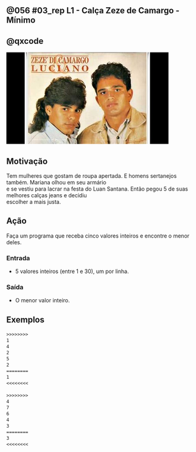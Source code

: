 ## @056 #03_rep L1 - Calça Zeze de Camargo - Mínimo
## @qxcode

![](__capa.jpg)

## Motivação

Tem mulheres que gostam de roupa apertada. E homens sertanejos também. Mariana olhou em seu armário  
e se vestiu para lacrar na festa do Luan Santana. Então pegou 5 de suas melhores calças jeans e decidiu  
escolher a mais justa.  

## Ação

Faça um programa que receba cinco valores inteiros e encontre o menor deles.  

### Entrada

*   5 valores inteiros (entre 1 e 30), um por linha.

### Saída

*   O menor valor inteiro.  

## Exemplos

```
>>>>>>>>
1
4
2
5
2
========
1
<<<<<<<<

>>>>>>>>
4
7
6
4
3
========
3
<<<<<<<<
```

#

<!---
>>>>>>>>
4
2
6
8
3
========
2
<<<<<<<<


>>>>>>>>
4
2
6
1
3
========
1
<<<<<<<<


>>>>>>>>
12
5
5
6
9
========
5
<<<<<<<<

--->
